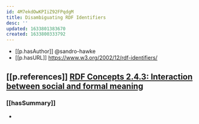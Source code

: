 ```yaml
---
id: 4M7ekdOwKPIiZ92FPqdgM
title: Disambiguating RDF Identifiers
desc: ''
updated: 1633801383670
created: 1633800333792
---
```


- [[p.hasAuthor]] @sandro-hawke
- [[p.hasURL]] https://www.w3.org/2002/12/rdf-identifiers/

## [[p.references]] [RDF Concepts 2.4.3:  Interaction between social and formal meaning](https://www.w3.org/TR/2002/WD-rdf-concepts-20021108/#section-Interaction)

### [[hasSummary]]

- 
